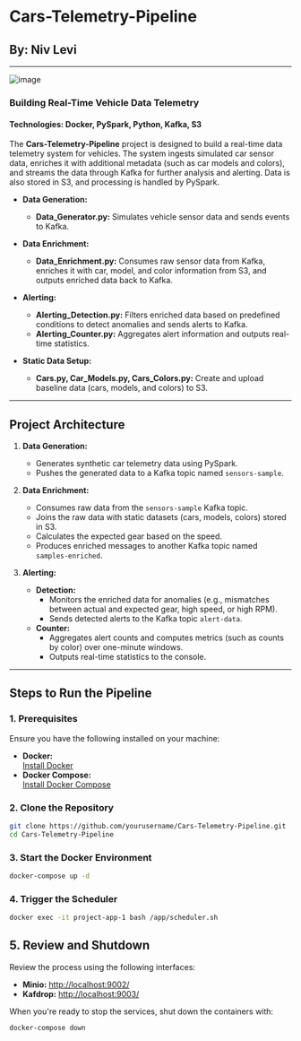 <!-- 
README for Cars-Telemetry-Pipeline
This document explains the project purpose, architecture, and step-by-step instructions
to run the pipeline. All explanations are included in the code comments.
-->
# Cars-Telemetry-Pipeline
## By: Niv Levi
------
![image](https://github.com/user-attachments/assets/9e397624-74cc-41d5-83da-e77ddc26a377)

<!-- 
Project Title: Cars-Telemetry-Pipeline
Purpose: Build a real-time vehicle telemetry system that simulates car sensor data,
enriches it with metadata (like models and colors), and streams it via Kafka.
Technologies: Docker, PySpark, Python, Kafka, S3.
-->

### Building Real-Time Vehicle Data Telemetry
#### Technologies: Docker, PySpark, Python, Kafka, S3

<!-- 
Overview: 
The project ingests simulated vehicle sensor data, enriches it with static data from S3,
and streams the enriched data to Kafka topics for real-time processing and alerting.
-->

The **Cars-Telemetry-Pipeline** project is designed to build a real-time data telemetry system for vehicles. The system ingests simulated car sensor data, enriches it with additional metadata (such as car models and colors), and streams the data through Kafka for further analysis and alerting. Data is also stored in S3, and processing is handled by PySpark.

<!-- 
Below is a list of the main scripts used in the project:
-->

- **Data Generation:**  
  - **Data_Generator.py:** Simulates vehicle sensor data and sends events to Kafka.
  
- **Data Enrichment:**  
  - **Data_Enrichment.py:** Consumes raw sensor data from Kafka, enriches it with car, model, and color information from S3, and outputs enriched data back to Kafka.
  
- **Alerting:**  
  - **Alerting_Detection.py:** Filters enriched data based on predefined conditions to detect anomalies and sends alerts to Kafka.  
  - **Alerting_Counter.py:** Aggregates alert information and outputs real-time statistics.
  
- **Static Data Setup:**  
  - **Cars.py, Car_Models.py, Cars_Colors.py:** Create and upload baseline data (cars, models, and colors) to S3.

---

## Project Architecture

<!-- 
This section explains how the pipeline is structured:
-->

1. **Data Generation:**  
   - Generates synthetic car telemetry data using PySpark.
   - Pushes the generated data to a Kafka topic named `sensors-sample`.

2. **Data Enrichment:**  
   - Consumes raw data from the `sensors-sample` Kafka topic.
   - Joins the raw data with static datasets (cars, models, colors) stored in S3.
   - Calculates the expected gear based on the speed.
   - Produces enriched messages to another Kafka topic named `samples-enriched`.

3. **Alerting:**  
   - **Detection:**  
     - Monitors the enriched data for anomalies (e.g., mismatches between actual and expected gear, high speed, or high RPM).
     - Sends detected alerts to the Kafka topic `alert-data`.
   - **Counter:**  
     - Aggregates alert counts and computes metrics (such as counts by color) over one-minute windows.
     - Outputs real-time statistics to the console.

---

## Steps to Run the Pipeline

### 1. Prerequisites

<!-- 
Ensure your machine has Docker and Docker Compose installed.
Links provided for installation instructions.
-->

Ensure you have the following installed on your machine:

- **Docker:**  
  [Install Docker](https://docs.docker.com/get-docker/)
- **Docker Compose:**  
  [Install Docker Compose](https://docs.docker.com/compose/install/)

### 2. Clone the Repository

<!-- 
Clone the project from the repository. Replace 'yourusername' with your actual GitHub username.
-->

```bash
git clone https://github.com/yourusername/Cars-Telemetry-Pipeline.git
cd Cars-Telemetry-Pipeline
```

### 3. Start the Docker Environment

<!-- Start the Docker environment in detached mode. This command starts all necessary services (Kafka, Zookeeper, Minio, and the app container). -->

```bash
docker-compose up -d
```

### 4. Trigger the Scheduler
<!-- After the containers are up, trigger the scheduler. The scheduler (scheduler.sh) triggers the execution flow with a 30-second interval between file executions. -->

```bash
docker exec -it project-app-1 bash /app/scheduler.sh
```

## 5. Review and Shutdown

Review the process using the following interfaces:
- **Minio:** [http://localhost:9002/](http://localhost:9002/)
- **Kafdrop:** [http://localhost:9003/](http://localhost:9003/)

When you're ready to stop the services, shut down the containers with:

```bash
docker-compose down
```
